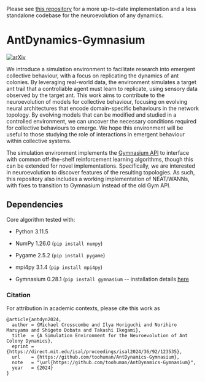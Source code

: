 Please see [this repository](https://github.com/toohuman/NEAD) for a more up-to-date implementation and a less standalone codebase for the neuroevolution of any dynamics.

# AntDynamics-Gymnasium

[![arXiv](https://img.shields.io/badge/paper-arxiv-red?style=for-the-badge)](https://arxiv.org/abs/2406.13147)

We introduce a simulation environment to facilitate research into emergent collective behaviour, with a focus on replicating the dynamics of ant colonies. By leveraging real-world data, the environment simulates a target ant trail that a controllable agent must learn to replicate, using sensory data observed by the target ant. This work aims to contribute to the neuroevolution of models for collective behaviour, focusing on evolving neural architectures that encode domain-specific behaviours in the network topology. By evolving models that can be modified and studied in a controlled environment, we can uncover the necessary conditions required for collective behaviours to emerge. We hope this environment will be useful to those studying the role of interactions in emergent behaviour within collective systems.

The simulation environment implements the [Gymnasium API](https://github.com/Farama-Foundation/Gymnasium) to interface with common off-the-shelf reinforcement learning algorithms, though this can be extended for novel implementations. Specifically, we are interested in neuroevolution to discover features of the resulting topologies. As such, this repository also includes a working implementation of NEAT/WANNs, with fixes to transition to Gymnasium instead of the old Gym API.

## Dependencies

Core algorithm tested with:

- Python 3.11.5

- NumPy 1.26.0 (`pip install numpy`)

- Pygame 2.5.2 (`pip install pygame`)

- mpi4py 3.1.4 (`pip install mpi4py`)

- Gymnasium 0.28.1 (`pip install gymnasium` -- installation details [here](https://github.com/Farama-Foundation/Gymnasium)

### Citation
For attribution in academic contexts, please cite this work as

```
@article{antdyn2024,
  author = {Michael Crosscombe and Ilya Horiguchi and Norihiro Maruyama and Shigeto Dobata and Takashi Ikegami},
  title  = {A Simulation Environment for the Neuroevolution of Ant Colony Dynamics},
  eprint = {https://direct.mit.edu/isal/proceedings/isal2024/36/92/123535},
  url    = {https://github.com/toohuman/AntDynamics-Gymnasium},
  note   = "\url{https://github.com/toohuman/AntDynamics-Gymnasium}",
  year   = {2024}
}
```
